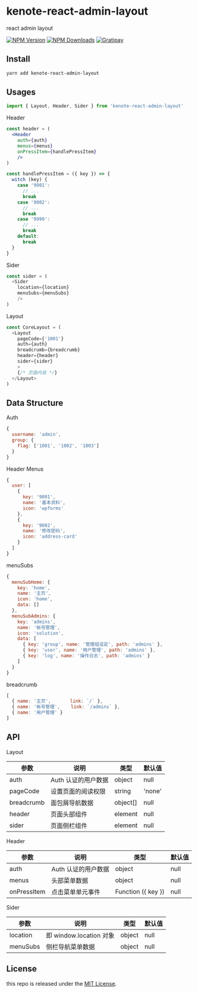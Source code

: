 # kenote-react-admin-layout

react admin layout

[![NPM Version][npm-image]][npm-url]
[![NPM Downloads][downloads-image]][downloads-url]
[![Gratipay][licensed-image]][licensed-url]

[npm-image]: https://img.shields.io/npm/v/kenote-react-admin-layout.svg
[npm-url]: https://www.npmjs.org/package/kenote-react-admin-layout
[downloads-image]: https://img.shields.io/npm/dm/kenote-react-admin-layout.svg
[downloads-url]: https://npmjs.org/package/kenote-react-admin-layout
[licensed-image]: https://img.shields.io/badge/license-MIT-blue.svg
[licensed-url]: https://github.com/thondery/kenote-react-admin-layout/blob/master/LICENSE

## Install

```bash
yarn add kenote-react-admin-layout
```

## Usages

```js
import { Layout, Header, Sider } from 'kenote-react-admin-layout'
```

Header

```jsx
const header = (
  <Header 
    auth={auth}
    menus={menus}
    onPressItem={handlePressItem}
    />
)

const handlePressItem = ({ key }) => {
  witch (key) {
    case '9001': 
      // ...
      break
    case '9002': 
      // ...
      break
    case '9999': 
      // ...
      break
    default:
      break
  }
}
```

Sider

```js
const sider = (
  <Sider 
    location={location}
    menuSubs={menuSubs}
    />
)
```

Layout

```js
const CoreLayout = (
  <Layout
    pageCode={'1001'}
    auth={auth}
    breadcrumb={breadcrumb}
    header={header}
    sider={sider}
    >
    {/* 页面内容 */}
  </Layout>
)
```

## Data Structure

Auth

```js
{
  username: 'admin',
  group: {
    flag: ['1001', '1002', '1003']
  }
}
```

Header Menus

```js
{
  user: [
    {
      key: '9001',
      name: '基本资料',
      icon: 'wpforms'
    },
    {
      key: '9002',
      name: '修改密码',
      icon: 'address-card'
    }
  ]
}
```

menuSubs

```js
{
  menuSubHome: {
    key: 'home',
    name: '主页',
    icon: 'home',
    data: []
  },
  menuSubAdmins: {
    key: 'admins',
    name: '帐号管理',
    icon: 'solution',
    data: [
      { key: 'group', name: '管理组设定', path: 'admins' },
      { key: 'user', name: '用户管理', path: 'admins' },
      { key: 'log', name: '操作日志', path: 'admins' }
    ]
  }
}
```

breadcrumb

```js
[
  { name: '主页',       link: `/` },
  { name: '帐号管理',    link: `/admins` },
  { name: '用户管理' }
]
```

## API

Layout

| 参数 | 说明 | 类型 | 默认值 |
|-----|-----|-----|-----|
| auth | Auth 认证的用户数据 | object | null |
| pageCode | 设置页面的阅读权限 | string | 'none' |
| breadcrumb | 面包屑导航数据 | object[] | null |
| header | 页面头部组件 | element | null |
| sider | 页面侧栏组件 | element | null |

Header

| 参数 | 说明 | 类型 | 默认值 |
|-----|-----|-----|-----|
| auth | Auth 认证的用户数据 | object | null |
| menus | 头部菜单数据 | object | null |
| onPressItem | 点击菜单单元事件 | Function ({ key }) | null |

Sider

| 参数 | 说明 | 类型 | 默认值 |
|-----|-----|-----|-----|
| location | 即 window.location 对象 | object | null |
| menuSubs | 侧栏导航菜单数据 | object | null |

## License

this repo is released under the [MIT License](https://github.com/thondery/kenote-react-admin-layout/blob/master/LICENSE).